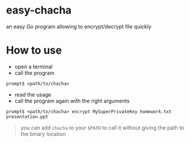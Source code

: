 # easy-chacha
an easy Go program allowing to encrypt/decrypt file quickly
# How to use
- open a terminal
- call the program
```
prompt$ <path/to/chacha>
```
- read the usage
- call the program again with the right arguments
```
prompt$ <path/to/chacha> encrypt MySuperPrivateKey homework.txt presentation.ppt
```
> you can add `chacha` to your `$PATH` to call it without giving the path to the binary location
